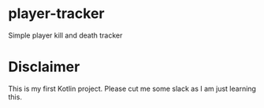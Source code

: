 # player-tracker
Simple player kill and death tracker

# Disclaimer
This is my first Kotlin project.
Please cut me some slack as I am just learning this.
